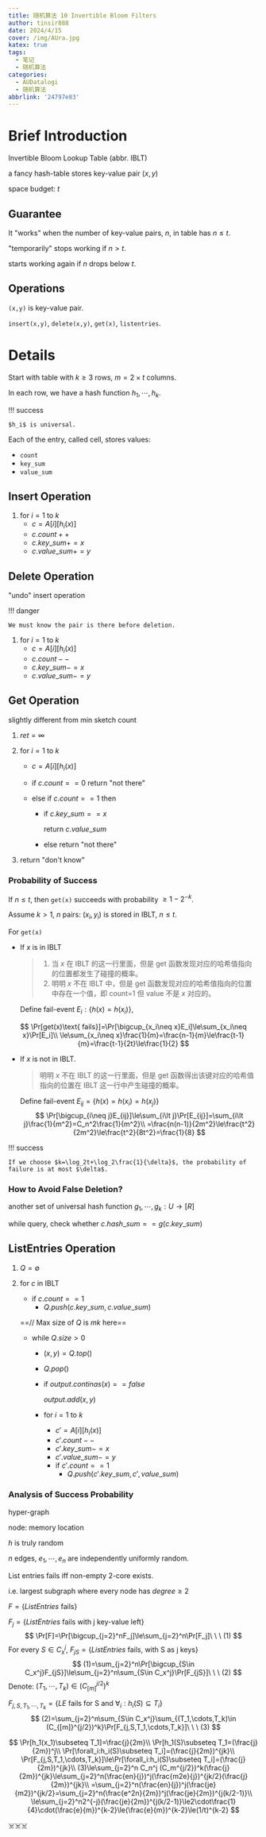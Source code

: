 ```yaml
---
title: 随机算法 10 Invertible Bloom Filters
author: tinsir888
date: 2024/4/15
cover: /img/AUra.jpg
katex: true
tags:
  - 笔记
  - 随机算法
categories:
  - AUDatalogi
  - 随机算法
abbrlink: '24797e83'
---
```


# Brief Introduction

Invertible Bloom Lookup Table (abbr. IBLT)

a fancy hash-table stores key-value pair $(x,y)$

space budget: $t$

## Guarantee

It "works" when the number of key-value pairs, $n$, in table has $n\le t$.

"temporarily" stops working if $n\gt t$.

starts working again if $n$ drops below $t$.

## Operations

`(x,y)` is key-value pair.

`insert(x,y)`, `delete(x,y)`, `get(x)`, `listentries`.

# Details

Start with table with $k\ge3$ rows, $m=2\times t$ columns.

In each row, we have a hash function $h_1,\cdots,h_k$.

!!! success

    $h_i$ is universal.



Each of the entry, called cell, stores values:

- `count`
- `key_sum`
- `value_sum`

## Insert Operation

1. for $i=1$ to $k$
   - $c=A[i][h_i(x)]$
   - $c.count++$
   - $c.key\_sum+= x$
   - $c.value\_sum+=y$

## Delete Operation

"undo" insert operation

!!! danger

    We must know the pair is there before deletion.



1. for $i=1$ to $k$
   - $c=A[i][h_i(x)]$
   - $c.count--$
   - $c.key\_sum-= x$
   - $c.value\_sum-=y$

## Get Operation

slightly different from min sketch count

1. $ret=\infty$

2. for $i=1$ to $k$

   - $c=A[i][h_i(x)]$

   - if $c.count==0$ return "not there"

   - else if $c.count==1$ then

     - if $c.key\_sum==x$

       return $c.value\_sum$

     - else return "not there"

3. return "don't know"

### Probability of Success

If $n\le t$, then `get(x)` succeeds with probability $\ge1-2^{-k}$.

Assume $k\gt1$, $n$ pairs: $(x_i,y_i)$ is stored in IBLT, $n\le t$.

For `get(x)`

- If $x$ is in IBLT

  > 1. 当 $x$ 在 IBLT 的这一行里面，但是 get 函数发现对应的哈希值指向的位置都发生了碰撞的概率。
  > 2. 明明 $x$ 不在 IBLT 中，但是 get 函数发现对应的哈希值指向的位置中存在一个值，即 count=1 但 value 不是 $x$ 对应的。

  Define fail-event $E_i:\{h(x)=h(x_i)\}$,

$$
\Pr[get(x)\text{ fails}]=\Pr[\bigcup_{x_i\neq x}E_i]\le\sum_{x_i\neq x}\Pr[E_i]\\
\le\sum_{x_i\neq x}\frac{1}{m}=\frac{n-1}{m}\le\frac{t-1}{m}=\frac{t-1}{2t}\le\frac{1}{2}
$$

- If $x$ is not in IBLT.

  > 明明 $x$ 不在 IBLT 的这一行里面，但是 get 函数得出该键对应的哈希值指向的位置在 IBLT 这一行中产生碰撞的概率。

  Define fail-event $E_{ij}=\{h(x)=h(x_i)=h(x_j)\}$
  $$
  \Pr[\bigcup_{i\neq j}E_{ij}]\le\sum_{i\lt j}\Pr[E_{ij}]=\sum_{i\lt j}\frac{1}{m^2}=C_n^2\frac{1}{m^2}\\
  =\frac{n(n-1)}{2m^2}\le\frac{t^2}{2m^2}\le\frac{t^2}{8t^2}=\frac{1}{8}
  $$

!!! success

    If we choose $k=\log_2t+\log_2\frac{1}{\delta}$, the probability of failure is at most $\delta$.



### How to Avoid False Deletion?

another set of universal hash function $g_1,\cdots,g_k:U\rightarrow[R]$

while query, check whether $c.hash\_sum==g(c.key\_sum)$

## ListEntries Operation

1. $Q=\emptyset$

2. for $c$ in IBLT

   - if $c.count==1$
     - $Q.push(c.key\_sum,c.value\_sum)$

   ==// Max size of $Q$ is $mk$ here==

   - while $Q.size\gt0$

     - $(x,y)=Q.top()$

     - $Q.pop()$

     - if $output.continas(x)==false$

       $output.add(x,y)$

     - for $i=1$ to $k$

       - $c'=A[i][h_i(x)]$
       - $c'.count--$
       - $c'.key\_sum-=x$
       - $c'.value\_sum-=y$
       - if $c'.count==1$
         - $Q.push(c'.key\_sum,c',value\_sum)$

### Analysis of Success Probability

hyper-graph

node: memory location

$h$ is truly random

$n$ edges, $e_1,\cdots,e_n$ are independently uniformly random.

List entries fails iff non-empty 2-core exists.

i.e. largest subgraph where every node has $degree\ge2$

$F=\{ListEntries\text{ fails}\}$

$F_j=\{ListEntries\text{ fails with j key-value left}\}$
$$
\Pr[F]=\Pr[\bigcup_{j=2}^nF_j]\le\sum_{j=2}^n\Pr[F_j]\ \ \ (1)
$$
For every $S\in C_{x}^j$, $F_{jS}=\{ListEntries\text{ fails, with S as j keys}\}$
$$
(1)=\sum_{j=2}^n\Pr[\bigcup_{S\in C_x^j}F_{jS}]\le\sum_{j=2}^n\sum_{S\in C_x^j}\Pr[F_{jS}]\ \ \ (2)
$$
Denote: $(T_1,\cdots,T_k)\in (C_{[m]}^{j/2})^k$

$F_{j,S,T_1,\cdots,T_k}=\{LE\text{ fails for S and }\forall_i:h_i(S)\subseteq T_i\}$
$$
(2)=\sum_{j=2}^n\sum_{S\in C_x^j}\sum_{(T_1,\cdots,T_k)\in (C_{[m]}^{j/2})^k}\Pr[F_{j,S,T_1,\cdots,T_k}]\ \ \ (3)
$$

$$
\Pr[h_1(x_1)\subseteq T_1]=\frac{j}{2m}\\
\Pr[h_1(S)\subseteq T_1=(\frac{j}{2m})^j\\
\Pr[\forall_i:h_i(S)\subseteq T_i]=(\frac{j}{2m})^{jk}\\
\Pr[F_{j,S,T_1,\cdots,T_k}]\le\Pr[\forall_i:h_i(S)\subseteq T_i]=(\frac{j}{2m})^{jk}\\
(3)\le\sum_{j=2}^n C_n^j (C_m^{j/2})^k(\frac{j}{2m})^{jk}\le\sum_{j=2}^n(\frac{en}{j})^j(\frac{m2e}{j})^{jk/2}(\frac{j}{2m})^{jk}\\
=\sum_{j=2}^n(\frac{en}{j})^j(\frac{je}{m2})^{jk/2}=\sum_{j=2}^n(\frac{e^2n}{2m})^j(\frac{je}{2m})^{j(k/2-1)}\\
\le\sum_{j=2}^n2^{-j}(\frac{je}{2m})^{j(k/2-1)}\le2\cdot\frac{1}{4}\cdot(\frac{e}{m})^{k-2}\le(\frac{e}{m})^{k-2}\le(1/t)^{k-2}
$$

:skull_and_crossbones::skull_and_crossbones::skull_and_crossbones: